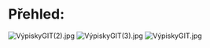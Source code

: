 # Přehled:

![VýpiskyGIT(2).jpg](VýpiskyGIT(2).jpg)
![VýpiskyGIT(3).jpg](VýpiskyGIT(3).jpg)
![VýpiskyGIT.jpg](VýpiskyGIT.jpg)




